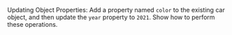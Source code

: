 Updating Object Properties: Add a property named `color` to the existing car object, and then update the `year` property to `2021`. Show how to perform these operations.